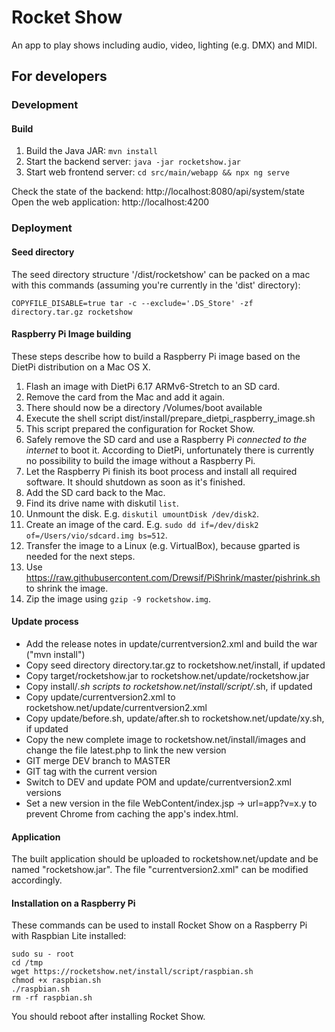 # Rocket Show
An app to play shows including audio, video, lighting (e.g. DMX) and MIDI.

## For developers
### Development
#### Build
1. Build the Java JAR: `mvn install`
2. Start the backend server: `java -jar rocketshow.jar`
3. Start web frontend server: `cd src/main/webapp && npx ng serve`

Check the state of the backend: http://localhost:8080/api/system/state \
Open the web application: http://localhost:4200

### Deployment
#### Seed directory
The seed directory structure '/dist/rocketshow' can be packed on a mac with this commands (assuming you're currently in the 'dist' directory):
```shell
COPYFILE_DISABLE=true tar -c --exclude='.DS_Store' -zf directory.tar.gz rocketshow
```

#### Raspberry Pi Image building
These steps describe how to build a Raspberry Pi image based on the DietPi distribution on a Mac OS X.

1. Flash an image with DietPi 6.17 ARMv6-Stretch to an SD card.
2. Remove the card from the Mac and add it again.
3. There should now be a directory /Volumes/boot available
4. Execute the shell script dist/install/prepare_dietpi_raspberry_image.sh
5. This script prepared the configuration for Rocket Show.
6. Safely remove the SD card and use a Raspberry Pi *connected to the internet* to boot it. According to DietPi, unfortunately there is currently no possibility to build the image without a Raspberry Pi.
7. Let the Raspberry Pi finish its boot process and install all required software. It should shutdown as soon as it's finished.
8. Add the SD card back to the Mac.
9. Find its drive name with diskutil ```list```.
10. Unmount the disk. E.g. ```diskutil umountDisk /dev/disk2```.
11. Create an image of the card. E.g. ```sudo dd if=/dev/disk2 of=/Users/vio/sdcard.img bs=512```.
12. Transfer the image to a Linux (e.g. VirtualBox), because gparted is needed for the next steps.
13. Use https://raw.githubusercontent.com/Drewsif/PiShrink/master/pishrink.sh to shrink the image.
14. Zip the image using ```gzip -9 rocketshow.img```.

#### Update process
- Add the release notes in update/currentversion2.xml and build the war ("mvn install")
- Copy seed directory directory.tar.gz to rocketshow.net/install, if updated
- Copy target/rocketshow.jar to rocketshow.net/update/rocketshow.jar
- Copy install/*.sh scripts to rocketshow.net/install/script/*.sh, if updated
- Copy update/currentversion2.xml to rocketshow.net/update/currentversion2.xml
- Copy update/before.sh, update/after.sh to rocketshow.net/update/xy.sh, if updated
- Copy the new complete image to rocketshow.net/install/images and change the file latest.php to link the new version
- GIT merge DEV branch to MASTER
- GIT tag with the current version
- Switch to DEV and update POM and update/currentversion2.xml versions
- Set a new version in the file WebContent/index.jsp -> url=app?v=x.y to prevent Chrome from caching the app's index.html.

#### Application
The built application should be uploaded to rocketshow.net/update and be named "rocketshow.jar". The file "currentversion2.xml" can be modified accordingly.

#### Installation on a Raspberry Pi
These commands can be used to install Rocket Show on a Raspberry Pi with Raspbian Lite installed:
```shell
sudo su - root
cd /tmp
wget https://rocketshow.net/install/script/raspbian.sh
chmod +x raspbian.sh
./raspbian.sh
rm -rf raspbian.sh
```
You should reboot after installing Rocket Show.
